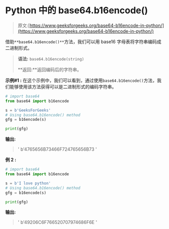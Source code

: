 # Python 中的 base64.b16encode()

> 原文:[https://www.geeksforgeeks.org/base64-b16encode-in-python/](https://www.geeksforgeeks.org/base64-b16encode-in-python/)

借助`**base64.b16encode()**`方法，我们可以用 base16 字母表将字符串编码成二进制形式。

> **语法:** `base64.b16encode(string)`
> 
> **返回:**返回编码后的字符串。

**示例#1 :**
在这个示例中，我们可以看到，通过使用`base64.b16encode()`方法，我们能够使用该方法获得可以是二进制形式的编码字符串。

```py
# import base64
from base64 import b16encode

s = b'GeeksForGeeks'
# Using base64.b16encode() method
gfg = b16encode(s)

print(gfg)
```

**输出:**

> ' b'4765656B73466F724765656B73 '

**例 2 :**

```py
# import base64
from base64 import b16encode

s = b'I love python'
# Using base64.b16encode() method
gfg = b16encode(s)

print(gfg)
```

**输出:**

> ' b'49206C6F766520707974686F6E '